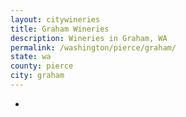 ```yaml
---
layout: citywineries
title: Graham Wineries
description: Wineries in Graham, WA
permalink: /washington/pierce/graham/
state: wa
county: pierce
city: graham
---
```

-
